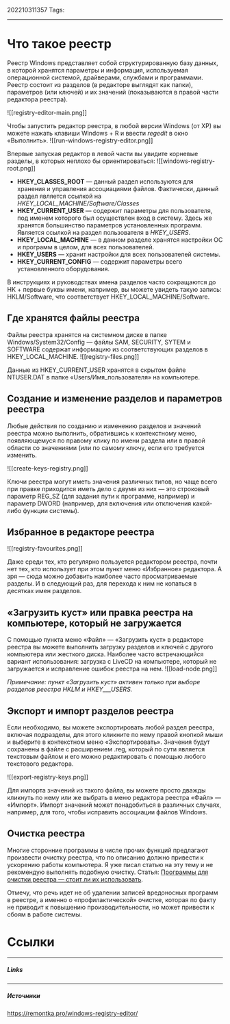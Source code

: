 202210311357
Tags:
___
# Что такое реестр

Реестр Windows представляет собой структурированную базу данных, в которой хранятся параметры и информация, используемая операционной системой, драйверами, службами и программами.
Реестр состоит из разделов (в редакторе выглядят как папки), параметров (или ключей) и их значений (показываются в правой части редактора реестра).

![[registry-editor-main.png]]

Чтобы запустить редактор реестра, в любой версии Windows (от XP) вы можете нажать клавиши Windows + R и ввести _regedit_ в окно «Выполнить».
![[run-windows-registry-editor.png]]

Впервые запуская редактор в левой части вы увидите корневые разделы, в которых неплохо бы ориентироваться:
![[windows-registry-root.png]]



- **HKEY_CLASSES_ROOT** — данный раздел используются для хранения и управления ассоциациями файлов. Фактически, данный раздел является ссылкой на *HKEY_LOCAL_MACHINE/Software/Classes*
- **HKEY_CURRENT_USER** — содержит параметры для пользователя, под именем которого был осуществлен вход в систему. Здесь же хранятся большинство параметров установленных программ. Является ссылкой на раздел пользователя в *HKEY_USERS*.
- **HKEY_LOCAL_MACHINE** — в данном разделе хранятся настройки ОС и программ в целом, для всех пользователей.
- **HKEY_USERS** — хранит настройки для всех пользователей системы.
- **HKEY_CURRENT_CONFIG** — содержит параметры всего установленного оборудования.

В инструкциях и руководствах имена разделов часто сокращаются до HK + первые буквы имени, например, вы можете увидеть такую запись: HKLM/Software, что соответствует HKEY_LOCAL_MACHINE/Software.


## Где хранятся файлы реестра
Файлы реестра хранятся на системном диске в папке Windows/System32/Config — файлы SAM, SECURITY, SYTEM и SOFTWARE содержат информацию из соответствующих разделов в HKEY_LOCAL_MACHINE.
![[registry-files.png]]

Данные из HKEY_CURRENT_USER хранятся в скрытом файле NTUSER.DAT в папке «Users/Имя_пользователя» на компьютере.

## Создание и изменение разделов и параметров реестра

Любые действия по созданию и изменению разделов и значений реестра можно выполнить, обратившись к контекстному меню, появляющемуся по правому клику по имени раздела или в правой области со значениями (или по самому ключу, если его требуется изменить.

![[create-keys-registry.png]]

Ключи реестра могут иметь значения различных типов, но чаще всего при правке приходится иметь дело с двумя из них — это строковый параметр REG_SZ (для задания пути к программе, например) и параметр DWORD (например, для включения или отключения какой-либо функции системы).

## Избранное в редакторе реестра
![[registry-favourites.png]]

Даже среди тех, кто регулярно пользуется редактором реестра, почти нет тех, кто использует при этом пункт меню «Избранное» редактора. А зря — сюда можно добавить наиболее часто просматриваемые разделы. И в следующий раз, для перехода к ним не копаться в десятках имен разделов.

## «Загрузить куст» или правка реестра на компьютере, который не загружается

С помощью пункта меню «Файл» — «Загрузить куст» в редакторе реестра вы можете выполнить загрузку разделов и ключей с другого компьютера или жесткого диска. Наиболее часто встречающийся вариант использования: загрузка с LiveCD на компьютере, который не загружается и исправление ошибок реестра на нем.
![[load-node.png]]

_Примечание: пункт «Загрузить куст» активен только при выборе разделов реестра_ _HKLM и_ _HKEY___USERS._

## Экспорт и импорт разделов реестра
Если необходимо, вы можете экспортировать любой раздел реестра, включая подразделы, для этого кликните по нему правой кнопкой мыши и выберите в контекстном меню «Экспортировать». Значения будут сохранены в файле с расширением .reg, который по сути является текстовым файлом и его можно редактировать с помощью любого текстового редактора.

![[export-registry-keys.png]]

Для импорта значений из такого файла, вы можете просто дважды кликнуть по нему или же выбрать в меню редактора реестра «Файл» — «Импорт». Импорт значений может понадобиться в различных случаях, например, для того, чтобы исправить ассоциации файлов Windows.

## Очистка реестра

Многие сторонние программы в числе прочих функций предлагают произвести очистку реестра, что по описанию должно привести к ускорению работы компьютера. Я уже писал статью на эту тему и не рекомендую выполнять подобную очистку. Статья: [Программы для очистки реестра — стоит ли их использовать](https://remontka.pro/ochistka-reestra-windows/ "Программы для очистки реестра: хороший ли способ ускорить компьютер?").

Отмечу, что речь идет не об удалении записей вредоносных программ в реестре, а именно о «профилактической» очистке, которая по факту не приводит к повышению производительности, но может привести к сбоям в работе системы.

# Ссылки
___
##### Links


---
##### Источники
https://remontka.pro/windows-registry-editor/